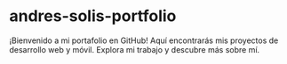 # andres-solis-portfolio
¡Bienvenido a mi portafolio en GitHub! Aquí encontrarás mis proyectos de desarrollo web y móvil. Explora mi trabajo y descubre más sobre mí.
